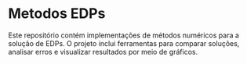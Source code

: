 # Metodos EDPs

Este repositório contém implementações de métodos numéricos para a solução de EDPs. O projeto inclui ferramentas para comparar soluções, analisar erros e visualizar resultados por meio de gráficos.
